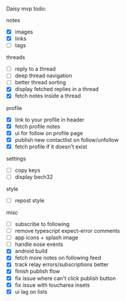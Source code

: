 Daisy mvp todo:

notes

- [x] images
- [x] links
- [ ] tags

threads

- [ ] reply to a thread
- [ ] deep thread navigation
- [ ] better thread sorting
- [x] display fetched replies in a thread
- [x] fetch notes inside a thread

profile

- [x] link to your profile in header
- [x] fetch profile notes
- [x] ui for follow on profile page
- [x] publish new contactlist on follow/unfollow
- [x] fetch profile if it doesn't exist

settings

- [ ] copy keys
- [ ] display bech32

style

- [ ] repost style

misc

- [ ] subscribe to following
- [ ] remove typescript expect-error comments
- [ ] app icons + splash image
- [ ] handle eose events
- [x] android build
- [x] fetch more notes on following feed
- [x] track relay errors/subscriptions better
- [x] finish publish flow
- [x] fix issue where can't click publish button
- [x] fix issue with toucharea insets
- [x] ui lag on lists
